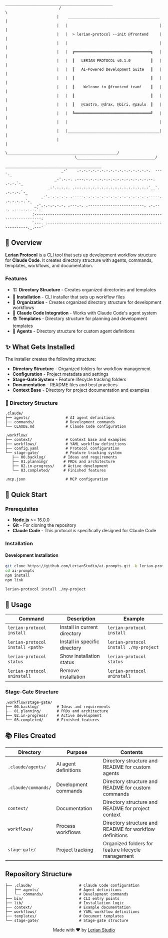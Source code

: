 ```
                         ________________________________________________
                        /                                                \
                       |    _________________________________________     |
                       |   |                                         |    |
                       |   |  > lerian-protocol --init @frontend     |    |
                       |   |                                         |    |
                       |   |  ╔══════════════════════════════════╗   |    |
                       |   |  ║   LERIAN PROTOCOL v0.1.0         ║   |    |
                       |   |  ║   AI-Powered Development Suite   ║   |    |
                       |   |  ║                                  ║   |    |
                       |   |  ║    Welcome to @frontend team!    ║   |    |
                       |   |  ║                                  ║   |    |
                       |   |  ║   @castro, @drax, @biri, @paulo  ║   |    |
                       |   |  ╚══════════════════════════════════╝   |    |
                       |   |                                         |    |
                       |   |_________________________________________|    |
                       |                                                  |
                        \_________________________________________________/
                               \___________________________________/
                            ___________________________________________
                         _-'    .-.-.-.-.-.-.-.-.-.-.-.-.-.-.-.-.  --- `-_
                      _-'.-.-. .---.-.-.-.-.-.-.-.-.-.-.-.-.-.-.--.  .-.-.`-_
                   _-'.-.-.-. .---.-.-.-.-.-.-.-.-.-.-.-.-.-.-.-`__`. .-.-.-.`-_
                _-'.-.-.-.-. .-----.-.-.-.-.-.-.-.-.-.-.-.-.-.-.-----. .-.-.-.-.`-_
             _-'.-.-.-.-.-. .---.-. .-------------------------. .-.---. .---.-.-.-.`-_
            :-------------------------------------------------------------------------:
            `---._.-------------------------------------------------------------._.---'
```

## 🎯 Overview

**Lerian Protocol** is a CLI tool that sets up development workflow structure for **Claude Code**.
It creates directory structure with agents, commands, templates, workflows, and documentation.

### Features

- 🏗️ **Directory Structure** - Creates organized directories and templates
- 🔧 **Installation** - CLI installer that sets up workflow files
- 📁 **Organization** - Creates organized directory structure for development workflows
- 🎯 **Claude Code Integration** - Works with Claude Code's agent system
- 📚 **Templates** - Directory structure for planning and development templates
- 🤖 **Agents** - Directory structure for custom agent definitions

## ✨ What Gets Installed

The installer creates the following structure:

- **Directory Structure** - Organized folders for workflow management
- **Configuration** - Project metadata and settings
- **Stage-Gate System** - Feature lifecycle tracking folders
- **Documentation** - README files and best practices
- **Context Base** - Directory for project documentation and examples

### 📁 Directory Structure

```
.claude/
├── agents/                # AI agent definitions
├── commands/              # Development commands
└── CLAUDE.md              # Claude Code configuration

.workflow/
├── context/               # Context base and examples
├── workflows/             # YAML workflow definitions
├── config.yaml            # Protocol configuration
└── stage-gate/            # Feature tracking system
   ├── 00.backlog/        # Ideas and requirements
   ├── 01.planning/       # PRDs and architecture
   ├── 02.in-progress/    # Active development
   └── 03.completed/      # Finished features

.mcp.json                  # MCP configuration
```

## 🚀 Quick Start

### Prerequisites

- **Node.js** >= 16.0.0
- **Git** - For cloning the repository
- **Claude Code** - This protocol is specifically designed for Claude Code

### Installation

#### Development Installation

```bash
git clone https://github.com/LerianStudio/ai-prompts.git -b lerian-protocol
cd ai-prompts
npm install
npm link

lerian-protocol install ./my-project
```

## 📖 Usage

| Command                          | Description                   | Example                                |
| -------------------------------- | ----------------------------- | -------------------------------------- |
| `lerian-protocol install`        | Install in current directory  | `lerian-protocol install`              |
| `lerian-protocol install <path>` | Install in specific directory | `lerian-protocol install ./my-project` |
| `lerian-protocol status`         | Show installation status      | `lerian-protocol status`               |
| `lerian-protocol uninstall`      | Remove installation           | `lerian-protocol uninstall`            |

### Stage-Gate Structure

```
.workflow/stage-gate/
├── 00.backlog/        # Ideas and requirements
├── 01.planning/       # PRDs and architecture
├── 02.in-progress/    # Active development
└── 03.completed/      # Finished features
```

## 📚 Files Created

| Directory           | Purpose              | Contents                                                |
| ------------------- | -------------------- | ------------------------------------------------------- |
| `.claude/agents/`   | AI agent definitions | Directory structure and README for custom agents        |
| `.claude/commands/` | Development commands | Directory structure and README for custom commands      |
| `context/`          | Documentation        | Directory structure and README for project context      |
| `workflows/`        | Process workflows    | Directory structure and README for workflow definitions |
| `stage-gate/`       | Project tracking     | Organized folders for feature lifecycle management      |

## Repository Structure

```
├── .claude/                     # Claude Code configuration
│   ├── agents/                  # Agent definitions
│   └── commands/                # Development commands
├── bin/                         # CLI entry points
├── lib/                         # Installation logic
├── context/                     # Example documentation
├── workflows/                   # YAML workflow definitions
├── templates/                   # Document templates
└── stage-gate/                  # Stage-gate structure
```

<div align="center">
   <p>Made with ❤️ by <a href="https://github.com/LerianStudio">Lerian Studio</a></p>
</div>
